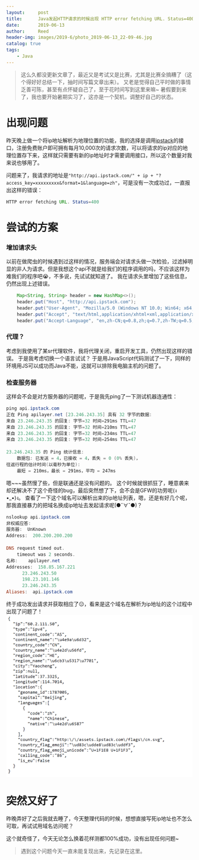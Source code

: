 ```yaml
---
layout:     post
title:      Java发起HTTP请求的时候出现 HTTP error fetching URL. Status=400
date:       2019-06-13
author:     Reed
header-img: images/2019-6/photo_2019-06-13_22-09-46.jpg
catalog: true
tags:
    - Java
---
```

> 这么久都没更新文章了，最近又是考试又是比赛，尤其是比赛全搞糟了（这个得好好总结一下，抽时间写篇文章出来）。
> 又老是觉得自己平时做的事情乏善可陈，甚至有点怀疑自己了，至于花时间写到这里来嘛~
> 暑假要到来了，我也要开始暑期实习了，这亦是一个契机，调整好自己的状态。
# 出现问题
昨天晚上做一个将ip地址解析为地理位置的功能，我的选择是调用[ipstack](https://ipstack.com)的接口，注册免费账户即可拥有每月10,000次的请求次数，可以将请求的ip对应的地理位置存下来，这样就只需要有新的ip地址时才需要调用接口，所以这个数量对我来说也够用了。

问题来了，我请求的地址是`"http://api.ipstack.com/" + ip + "?access_key=xxxxxxxxx&format=1&language=zh"`，可是没有一次成功过，一直报出这样的错误：
``` java
HTTP error fetching URL. Status=400
```
# 尝试的方案
### 增加请求头
以前在做爬虫的时候遇到过这样的情况，服务端会对请求头做一次检验，过滤掉明显的非人为请求。但是我想这个api不就是给我们的程序调用的吗，不应该这样为难我们的程序吧😭，不多说，先试试就知道了。
我在请求头里增加了这些信息，仍然出现上述错误。
``` Java
    Map<String, String> header = new HashMap<>();
    header.put("Host", "http://api.ipstack.com");
    header.put("User-Agent", "Mozilla/5.0 (Windows NT 10.0; Win64; x64; rv:67.0) Gecko/20100101 Firefox/67.0");
    header.put("Accept", "text/html,application/xhtml+xml,application/xml;q=0.9,*/*;q=0.8");
    header.put("Accept-Language", "en,zh-CN;q=0.8,zh;q=0.7,zh-TW;q=0.5,zh-HK;q=0.3,en-US;q=0.2");
```
### 代理？
考虑到我使用了某sr代理软件，我将代理关闭，重启开发工具，仍然出现这样的错误。
于是我考虑切换一个语言试试？ 于是用JavaScript代码测试了一下，同样的环境用JS可以成功而Java不能，这就可以排除我电脑主机的问题了。
### 检查服务器
这样会不会是对方服务器的问题呢，于是我先ping了一下测试机器连通性：
``` PowerShell
ping api.ipstack.com
正在 Ping apilayer.net [23.246.243.35] 具有 32 字节的数据:
来自 23.246.243.35 的回复: 字节=32 时间=291ms TTL=47
来自 23.246.243.35 的回复: 字节=32 时间=210ms TTL=47
来自 23.246.243.35 的回复: 字节=32 时间=234ms TTL=47
来自 23.246.243.35 的回复: 字节=32 时间=254ms TTL=47

23.246.243.35 的 Ping 统计信息:
    数据包: 已发送 = 4，已接收 = 4，丢失 = 0 (0% 丢失)，
往返行程的估计时间(以毫秒为单位):
    最短 = 210ms，最长 = 291ms，平均 = 247ms
```
嗯~~~虽然慢了些，但是联通还是没有问题的。
这个时候就很抓狂了，睡意袭来却还解决不了这个奇怪的bug，最后突然想了下，会不会是GFW的功劳呢(ง •_•)ง。
查看了一下这个域名可以解析出来的ip地址列表，嗯，还是有好几个呢，那我直接暴力的把域名换成ip地址去发起请求呢(●ˇ∀ˇ●)？
``` PowerShell
nslookup api.ipstack.com
非权威应答:
服务器:  UnKnown
Address:  200.200.200.200

DNS request timed out.
    timeout was 2 seconds.
名称:    apilayer.net
Addresses:  158.85.167.221
	  23.246.243.50
	  198.23.101.146
	  23.246.243.35
Aliases:  api.ipstack.com
```
终于成功发出请求并获取相应了😑，看来是这个域名在解析为ip地址的这个过程中出现了问题了！
![](/images/2019-6/0613224931.png)

# 突然又好了
昨晚弄好了之后我就去睡了，今天整理代码的时候，想想直接写死ip地址也不怎么可取，再试试用域名访问呢？

这个就奇怪了，今天无论怎么换着花样测都100%成功，没有出现任何问题~

> 遇到这个问题今天一直未能复现出来，先记录在这里。